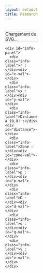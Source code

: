 ```yaml
---
layout: default
title: Research
---
```


<style>
  .container {
    display: flex;
    flex-direction: row;
    gap: 2rem;
    margin-top: 2rem;
    align-items: flex-start;
  }

  #left-panel {
    width: 60%;
  }

  #svg-wrapper {
    border: 1px solid #ccc;
    width: 100%;
    max-width: 100%;
  }

  #svg-wrapper svg {
    display: block;
    width: 100%;
    height: auto;
  }

  #info-panel {
    margin-top: 1rem;
    background: #f9f9f9;
    padding: 1rem;
    border: 1px solid #ddd;
    display: grid;
    grid-template-columns: repeat(2, minmax(150px, 1fr));
    gap: 0.5rem 1rem;
  }

  .info-label {
    font-weight: bold;
  }

  #right-panel {
    flex: 1;
    display: flex;
    flex-direction: column;
    gap: 1rem;
  }

  /* Suppression du width: 100% sur canvas qui cause des tremblements */
  canvas {
    display: block;
    /* taille fixe en pixels pour éviter les redimensionnements intempestifs */
    width: 400px;
    height: 200px;
  }

  .chart-block {
    width: 100%;
  }

  .dot {
    fill: red;
    stroke: black;
    stroke-width: 1px;
  }
</style>

<div class="container">
  <div id="left-panel">
    <div id="svg-wrapper">Chargement du SVG...</div>

    <div id="info-panel">
      <div class="info-label">r :</div><div id="x-val">-</div>
      <div class="info-label">x :</div><div id="y-val">-</div>
      <div class="info-label">Distance à (0,0) :</div><div id="distance">-</div>
      <div class="info-label">Zone :</div><div id="zone-val">-</div>
      <div class="info-label">p :</div><div id="p-val">-</div>
      <div class="info-label">D :</div><div id="d-val">-</div>
      <div class="info-label">q :</div><div id="q-val">-</div>
      <div class="info-label">v :</div><div id="v-val">-</div>
    </div>
  </div>

  <div id="right-panel">
    <div class="chart-block"><canvas id="vs-chart" width="400" height="200"></canvas></div>
    <div class="chart-block"><canvas id="ie-chart" width="400" height="200"></canvas></div>
    <div class="chart-block"><canvas id="is-chart" width="400" height="200"></canvas></div>
    <div class="chart-block"><canvas id="ic-chart" width="400" height="200"></canvas></div>
    <div class="chart-block"><canvas id="sin-chart" width="400" height="200"></canvas></div>
  </div>
</div>

<script src="https://cdn.jsdelivr.net/npm/chart.js"></script>
<script>
// Pré-calcul du frontier (pas changé)
const PI = Math.PI;
const frontier = Array.from({ length: 500 }, (_, j) => {
  const theta = (j / 499) * PI;
  const r = (1 / PI) * Math.pow(Math.sin(theta), 2);
  const x = (1 / PI) * (theta - Math.sin(theta) * Math.cos(theta));
  return { theta, x, r };
});

function getFrontierR(xTarget) {
  let left = 0, right = frontier.length - 1;
  while (left < right) {
    const mid = Math.floor((left + right) / 2);
    if (frontier[mid].x < xTarget) left = mid + 1;
    else right = mid;
  }
  return frontier[left]?.r || 0;
}

function solveZCS(r, x) {
  for (let j = 0; j < 1000; j++) {
    const theta = (j / 999) * PI;
    const sinTh = Math.sin(theta);
    const cosTh = Math.cos(theta);
    const sinTh4 = Math.pow(Math.sin(theta / 2), 4);
    const xTheta = (1 / PI) * (theta - sinTh * cosTh);
    const rTheta = (4 / PI) * ((1 / (4 / (PI * r + 4 * sinTh4))) - sinTh4);
    if (Math.abs(xTheta - x) < 0.005 && Math.abs(rTheta - r) < 0.01) {
      const denom = PI * r + 4 * sinTh4;
      const iVal = 4 / denom;
      return {
        p: (8 * r) / (denom * denom),
        D: 0.5 - theta / (2 * PI),
        q: 0,
        v: 1 + 2 * (cosTh - 1) / denom,
        i: iVal,
        theta,
        phi: 0
      };
    }
  }
  return null;
}

function solveZVS(r, x) {
  for (let j = 0; j < 5000; j++) {
    const theta = (j / 4999) * PI;
    const phiMin = (theta - PI) / 2;
    for (let k = 0; k < 500; k++) {
      const phi = phiMin + (k / 499) * -phiMin;
      const sinTh = Math.sin(theta);
      const sinTerm = Math.sin(theta - 2 * phi);
      const rTh = (1 / PI) * sinTh * sinTerm;
      const xTh = (1 / PI) * (theta - sinTh * Math.cos(theta - 2 * phi));
      if (Math.abs(rTh - r) < 0.001 && Math.abs(xTh - x) < 0.001) {
        const cosPhi = Math.cos(phi);
        const cosPhiTheta = Math.cos(phi - theta);
        const denom = Math.pow(cosPhi - cosPhiTheta, 2);
        return {
          p: (2 / PI) * (sinTh * sinTerm) / denom,
          D: 0.5 - theta / (2 * PI),
          q: (1 - cosPhi) / (1 + cosPhiTheta),
          v: 0,
          i: Math.sqrt((2 * (2 / PI) * (sinTh * sinTerm) / denom) / r),
          theta,
          phi
        };
      }
    }
  }
  return null;
}

function createDot(svg, x, y) {
  const dot = document.createElementNS("http://www.w3.org/2000/svg", "circle");
  dot.setAttribute("cx", x);
  dot.setAttribute("cy", y);
  dot.setAttribute("r", 5);
  dot.setAttribute("class", "dot");
  svg.appendChild(dot);
  return dot;
}

function updateInfoPanel(data) {
  const { r, x, distance, zone, p, D, q, v } = data;
  document.getElementById('x-val').textContent = r.toFixed(4);
  document.getElementById('y-val').textContent = x.toFixed(4);
  document.getElementById('distance').textContent = distance.toFixed(4);
  document.getElementById('zone-val').textContent = zone;
  document.getElementById('p-val').textContent = p !== null ? p.toFixed(4) : '-';
  document.getElementById('d-val').textContent = D !== null ? D.toFixed(4) : '-';
  document.getElementById('q-val').textContent = q !== null ? q.toFixed(4) : '-';
  document.getElementById('v-val').textContent = v !== null ? v.toFixed(4) : '-';
}

function calculateCurves(res) {
  const { theta, phi = 0, i } = res;
  const N = 1000;
  const period = 2 * Math.PI;
  const labels = [];
  const vsData = [], ieData = [], isData = [], icData = [], sinData = [];

  for (let k = 0; k <= N; k++) {
    const wt = (k / N) * 2 * period;
    const wtMod = wt % period;
    const sinTerm = Math.sin(wt + phi);

    labels.push(wt.toFixed(2));
    sinData.push(sinTerm);

    // v_s(ωt)
    let vs;
    if (wtMod <= Math.PI - theta) vs = 0;
    else if (wtMod <= Math.PI) vs = -i * (Math.cos(phi - theta) + Math.cos(wtMod + phi));
    else if (wtMod <= 2 * Math.PI - theta) vs = 2;
    else vs = 2 + i * (Math.cos(phi - theta) - Math.cos(wtMod + phi));
    vsData.push(vs);

    // i_e(ωt)
    const i_e = (wtMod <= Math.PI - theta) ? sinTerm :
                (wtMod <= Math.PI) ? 0 :
                (wtMod <= 2 * Math.PI - theta) ? -sinTerm : 0;
    ieData.push(i_e);

    // i_C(ωt)
    const i_C = (wtMod <= Math.PI - theta) ? 0 :
                (wtMod <= Math.PI) ? sinTerm :
                (wtMod <= 2 * Math.PI - theta) ? 0 : sinTerm;
    icData.push(i_C);

    // i_s(ωt)
    const i_s = (wtMod <= Math.PI - theta) ? 2 * sinTerm : 0;
    isData.push(i_s);
  }

  return { labels, vsData, ieData, isData, icData, sinData };
}

function updateCharts(data) {
  const { labels, vsData, ieData, isData, icData, sinData } = data;

  const datasets = {
    vs: { data: vsData, label: 'v_s(ωt) / V_DC', color: 'blue' },
    ie: { data: ieData, label: 'i_e(ωt)', color: 'red' },
    is: { data: isData, label: 'i_s(ωt)', color: 'green' },
    ic: { data: icData, label: 'i_C(ωt)', color: 'orange' },
    sin: { data: sinData, label: 'sin(ωt + φ)', color: 'purple' },
  };

  for (const key in datasets) {
    if (window[key + 'Chart']) {
      window[key + 'Chart'].data.labels = labels;
      window[key + 'Chart'].data.datasets[0].data = datasets[key].data;
      window[key + 'Chart'].update();
    } else {
      const ctx = document.getElementById(`${key}-chart`).getContext('2d');
      window[key + 'Chart'] = new Chart(ctx, {
        type: 'line',
        data: {
          labels: labels,
          datasets: [{
            label: datasets[key].label,
            data: datasets[key].data,
            borderColor: datasets[key].color,
            borderWidth: 2,
            pointRadius: 0,
            fill: false,
          }]
        },
        options: {
          responsive: false,
          maintainAspectRatio: false,
          plugins: { legend: { display: false }, title: { display: false } },
          scales: {
            x: { title: { display: true, text: 'ωt (rad)' }, ticks: { maxTicksLimit: 10 } },
            y: { title: { display: true, text: datasets[key].label }, suggestedMin: -2, suggestedMax: 3 }
          }
        }
      });
    }
  }
}

// Événement click SVG principal, isolé
function onSvgClick(evt) {
  const svg = evt.currentTarget;
  const existingDot = svg.querySelector('.dot');
  if (existingDot) svg.removeChild(existingDot);

  const pt = svg.createSVGPoint();
  pt.x = evt.clientX;
  pt.y = evt.clientY;
  const svgPoint = pt.matrixTransform(svg.getScreenCTM().inverse());
  const xPix = svgPoint.x;
  const yPix = svgPoint.y;

  // Transformation pixel -> coordonnées (à ajuster si nécessaire)
  const r = 0.000531 * xPix - 0.1078;
  const x = -0.001022 * yPix + 1.0918;

  createDot(svg, xPix, yPix);

  const distance = Math.sqrt(r * r + x * x);
  let zone = '-';
  let res = null;

  if (r < 0 || r > 2 / PI || x < 0 || x > 1) {
    zone = 'Hors zone';
  } else {
    const rFrontier = getFrontierR(x);
    if (r < rFrontier) {
      zone = 'ZVS';
      res = solveZVS(r, x);
    } else {
      zone = 'ZCS';
      res = solveZCS(r, x);
    }
  }

  updateInfoPanel({
    r, x, distance, zone,
    p: res?.p ?? null,
    D: res?.D ?? null,
    q: res?.q ?? null,
    v: res?.v ?? null,
  });

  if (res) {
    const curvesData = calculateCurves(res);
    updateCharts(curvesData);
  }
}

// Chargement du SVG et ajout de l’event listener
fetch('/assets/img/chart_EF.svg')
  .then(response => response.text())
  .then(svgText => {
    const wrapper = document.getElementById('svg-wrapper');
    wrapper.innerHTML = svgText;
    const svg = wrapper.querySelector('svg');
    svg.setAttribute('id', 'mysvg');
    svg.addEventListener('click', onSvgClick);
  })
  .catch(error => {
    const wrapper = document.getElementById('svg-wrapper');
    wrapper.innerHTML = "Erreur de chargement du SVG.";
    console.error("Erreur lors du chargement du SVG :", error);
  });

</script>
